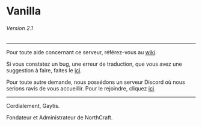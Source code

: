 <h1>Vanilla</h1>
<h6>Version 2.1</h6>

---

Pour toute aide concernant ce serveur, référez-vous au [wiki](https://github.com/Gayytis/NorthCraft/wiki).

Si vous constatez un bug, une erreur de traduction, que vous avez une suggestion à faire, faites le [ici](https://github.com/Gayytis/NorthCraft/issues/new/choose).


Pour toute autre demande, nous possédons un serveur Discord où nous serions ravis de vous accueillir. Pour le rejoindre, cliquez [ici](https://mc-northcraft.fr/discord).

---
Cordialement, Gaytis.

Fondateur et Administrateur de NorthCraft.
